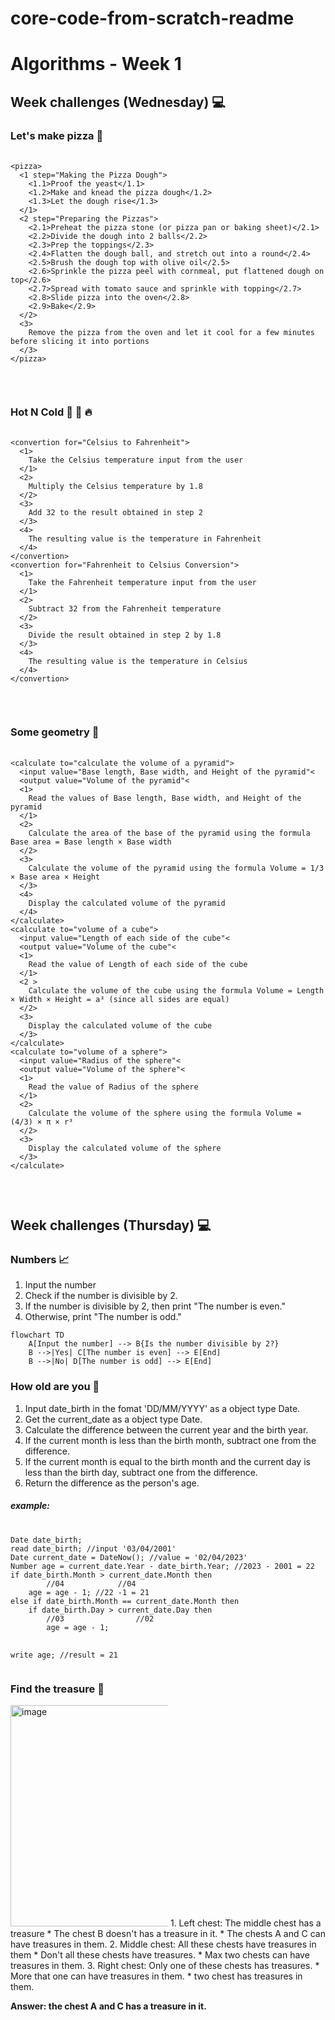 # core-code-from-scratch-readme


<h1>Algorithms - Week 1</h1>

<h2>Week challenges (Wednesday) 💻</h2>
<h3>Let's make pizza 🍕</h3>
<pre>
  <code>
&lt;pizza&gt;
  &lt;1 step="Making the Pizza Dough"&gt;
    &lt;1.1&gt;Proof the yeast&lt;/1.1&gt;
    &lt;1.2&gt;Make and knead the pizza dough&lt;/1.2&gt;
    &lt;1.3&gt;Let the dough rise&lt;/1.3&gt;       
  &lt;/1&gt;
  &lt;2 step="Preparing the Pizzas"&gt;
    &lt;2.1&gt;Preheat the pizza stone (or pizza pan or baking sheet)&lt;/2.1&gt;
    &lt;2.2&gt;Divide the dough into 2 balls&lt;/2.2&gt;
    &lt;2.3&gt;Prep the toppings&lt;/2.3&gt;
    &lt;2.4&gt;Flatten the dough ball, and stretch out into a round&lt;/2.4&gt;
    &lt;2.5&gt;Brush the dough top with olive oil&lt;/2.5&gt;
    &lt;2.6&gt;Sprinkle the pizza peel with cornmeal, put flattened dough on top&lt;/2.6&gt;
    &lt;2.7&gt;Spread with tomato sauce and sprinkle with topping&lt;/2.7&gt;
    &lt;2.8&gt;Slide pizza into the oven&lt;/2.8&gt;
    &lt;2.9&gt;Bake&lt;/2.9&gt;
  &lt;/2&gt;
  &lt;3&gt;
    Remove the pizza from the oven and let it cool for a few minutes before slicing it into portions
  &lt;/3&gt;
&lt;/pizza&gt;
  </code>
</pre>

<br>

<h3>Hot N Cold 🤒 🧊 🔥</h3>
<pre>
  <code>
&lt;convertion for="Celsius to Fahrenheit"&gt;
  &lt;1&gt;
    Take the Celsius temperature input from the user      
  &lt;/1&gt;
  &lt;2&gt;
    Multiply the Celsius temperature by 1.8
  &lt;/2&gt;
  &lt;3&gt;
    Add 32 to the result obtained in step 2
  &lt;/3&gt;
  &lt;4&gt;
    The resulting value is the temperature in Fahrenheit
  &lt;/4&gt;
&lt;/convertion&gt;
&lt;convertion for="Fahrenheit to Celsius Conversion"&gt;
  &lt;1&gt;
    Take the Fahrenheit temperature input from the user     
  &lt;/1&gt;
  &lt;2&gt;
    Subtract 32 from the Fahrenheit temperature
  &lt;/2&gt;
  &lt;3&gt;
    Divide the result obtained in step 2 by 1.8
  &lt;/3&gt;
  &lt;4&gt;
    The resulting value is the temperature in Celsius
  &lt;/4&gt;
&lt;/convertion&gt;
  </code>
</pre>

<br>

<h3>Some geometry 📐</h3>
<pre>
  <code>
&lt;calculate to="calculate the volume of a pyramid"&gt;
  &lt;input value="Base length, Base width, and Height of the pyramid"&lt;
  &lt;output value="Volume of the pyramid"&lt;
  &lt;1&gt;
    Read the values of Base length, Base width, and Height of the pyramid    
  &lt;/1&gt;
  &lt;2&gt;
    Calculate the area of the base of the pyramid using the formula Base area = Base length × Base width
  &lt;/2&gt;
  &lt;3&gt;
    Calculate the volume of the pyramid using the formula Volume = 1/3 × Base area × Height
  &lt;/3&gt;
  &lt;4&gt;
    Display the calculated volume of the pyramid
  &lt;/4&gt;
&lt;/calculate&gt;
&lt;calculate to="volume of a cube"&gt;
  &lt;input value="Length of each side of the cube"&lt;
  &lt;output value="Volume of the cube"&lt;
  &lt;1&gt;
    Read the value of Length of each side of the cube     
  &lt;/1&gt;
  &lt;2 &gt;
    Calculate the volume of the cube using the formula Volume = Length × Width × Height = a³ (since all sides are equal)
  &lt;/2&gt;
  &lt;3&gt;
    Display the calculated volume of the cube
  &lt;/3&gt;
&lt;/calculate&gt;
&lt;calculate to="volume of a sphere"&gt;
  &lt;input value="Radius of the sphere"&lt;
  &lt;output value="Volume of the sphere"&lt;
  &lt;1&gt;
    Read the value of Radius of the sphere     
  &lt;/1&gt;
  &lt;2&gt;
    Calculate the volume of the sphere using the formula Volume = (4/3) × π × r³
  &lt;/2&gt;
  &lt;3&gt;
    Display the calculated volume of the sphere
  &lt;/3&gt;
&lt;/calculate&gt;
  </code>
</pre>

<br>

<h2>Week challenges (Thursday) 💻</h2>


<h3>Numbers 📈</h3>

1. Input the number
2. Check if the number is divisible by 2.
3. If the number is divisible by 2, then print "The number is even."
4. Otherwise, print "The number is odd."

```mermaid
flowchart TD
    A[Input the number] --> B{Is the number divisible by 2?}
    B -->|Yes| C[The number is even] --> E[End]
    B -->|No| D[The number is odd] --> E[End]
```    

<h3>How old are you 👴</h3>

1. Input date_birth in the fomat 'DD/MM/YYYY' as a object type Date.
2. Get the current_date as a object type Date.
3. Calculate the difference between the current year and the birth year.
4. If the current month is less than the birth month, subtract one from the difference.
5. If the current month is equal to the birth month and the current day is less than the birth day, subtract one from the difference.
6. Return the difference as the person's age.

<h5>example:</h5>
<pre>
  <code>
Date date_birth;
read date_birth; //input '03/04/2001'
Date current_date = DateNow(); //value = '02/04/2023'
Number age = current_date.Year - date_birth.Year; //2023 - 2001 = 22
if date_birth.Month > current_date.Month then
        //04            //04
    age = age - 1; //22 -1 = 21
else if date_birth.Month == current_date.Month then
    if date_birth.Day > current_date.Day then
        //03                //02
        age = age - 1;

write age; //result = 21
  </code>
</pre>

<h3>Find the treasure 👑</h3>

<img width="354" alt="image" src="https://user-images.githubusercontent.com/29307118/202836372-19159ef8-14d5-4ecf-b08c-819b05e79f81.png" style="max-width: 50%;">
1. Left chest: The middle chest has a treasure
  * The chest B doesn't has a treasure in it.
  * The chests A and C can have treasures in them.
2. Middle chest: All these chests have treasures in them
  * Don't all these chests have treasures.
  * Max two chests can have treasures in them.
3. Right chest: Only one of these chests has treasures.
  * More that one can have treasures in them.
  * two chest has treasures in them.


<b>Answer: the chest A and C has a treasure in it.</b>

